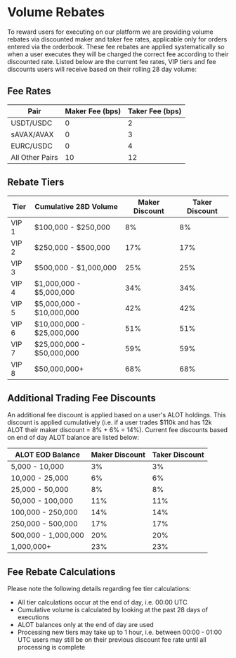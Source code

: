 # Volume Rebates

To reward users for executing on our platform we are providing volume rebates via discounted maker and taker fee rates, applicable only for orders entered via the orderbook. These fee rebates are applied systematically so when a user executes they will be charged the correct fee according to their discounted rate. Listed below are the current fee rates, VIP tiers and fee discounts users will receive based on their rolling 28 day volume:

## Fee Rates

| Pair | Maker Fee (bps) | Taker Fee (bps) |
| ---- | --------------- | --------------- |
| USDT/USDC | 0 | 2
| sAVAX/AVAX | 0 | 3
| EURC/USDC | 0 | 4
| All Other Pairs | 10 | 12

## Rebate Tiers

| Tier | Cumulative 28D Volume | Maker Discount | Taker Discount |
| --- | --- | --- | --- |
| VIP 1 | $100,000 - $250,000 | 8% | 8% |
| VIP 2 | $250,000 - $500,000 | 17% | 17% |
| VIP 3 | $500,000 - $1,000,000 | 25% | 25% |
| VIP 4 | $1,000,000 - $5,000,000 | 34% | 34% |
| VIP 5 | $5,000,000 - $10,000,000 | 42% | 42% |
| VIP 6 | $10,000,000 - $25,000,000 | 51% | 51% |
| VIP 7 | $25,000,000 - $50,000,000 | 59% | 59% |
| VIP 8 | $50,000,000+ | 68% | 68% |

## Additional Trading Fee Discounts

An additional fee discount is applied based on a user's ALOT holdings. This discount is applied cumulatively (i.e. if a user trades $110k and has 12k ALOT their maker discount = 8% + 6% = 14%). Current fee discounts based on end of day ALOT balance are listed below:

| ALOT EOD Balance | Maker Discount | Taker Discount |
| --- | --- | --- |
| 5,000 - 10,000 | 3% | 3% |
| 10,000 - 25,000 | 6% | 6% |
| 25,000 - 50,000 | 8% | 8% |
| 50,000 - 100,000 | 11% | 11% |
| 100,000 - 250,000 | 14% | 14% |
| 250,000 - 500,000 | 17% | 17% |
| 500,000 - 1,000,000 | 20% | 20% |
| 1,000,000+ | 23% | 23% |

## Fee Rebate Calculations

Please note the following details regarding fee tier calculations:
- All tier calculations occur at the end of day, i.e. 00:00 UTC
- Cumulative volume is calculated by looking at the past 28 days of executions
- ALOT balances only at the end of day are used
- Processing new tiers may take up to 1 hour, i.e. between 00:00 - 01:00 UTC users may still be on their previous discount fee rate until all processing is complete
